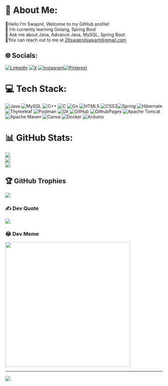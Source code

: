 
# 💫 About Me:
👋Hello I'm Swapnil, Welcome to my GitHub profile!<br>🌱 I’m currently learning Golang, Spring Boot<br>💬 Ask me about Java, Advance Java, MySQL, Spring Boot.<br> 📧You can reach out to me at 29swapnilsawant@gmail.com


## 🌐 Socials:
 [![LinkedIn](https://img.shields.io/badge/LinkedIn-%230077B5.svg?logo=linkedin&logoColor=white)](https://linkedin.com/in/https://www.linkedin.com/in/swapnil-sawant-36523016b/)  [![X](https://img.shields.io/badge/X-black.svg?logo=X&logoColor=white)](https://x.com/SwapnilSSawant7) [![Instagram](https://img.shields.io/badge/Instagram-%23E4405F.svg?logo=Instagram&logoColor=white)](https://instagram.com/swapnil9134)[![Pinterest](https://img.shields.io/badge/Pinterest-%23E60023.svg?logo=Pinterest&logoColor=white)](https://pinterest.com/swapnil9134)


# 💻 Tech Stack:
![Java](https://img.shields.io/badge/java-%23ED8B00.svg?style=flat&logo=openjdk&logoColor=white) ![MySQL](https://img.shields.io/badge/mysql-4479A1.svg?style=flat&logo=mysql&logoColor=white) ![C++](https://img.shields.io/badge/c++-%2300599C.svg?style=flat&logo=c%2B%2B&logoColor=white) ![C](https://img.shields.io/badge/c-%2300599C.svg?style=flat&logo=c&logoColor=white)  ![Go](https://img.shields.io/badge/go-%2300ADD8.svg?style=flat&logo=go&logoColor=white)  ![HTML5](https://img.shields.io/badge/html5-%23E34F26.svg?style=flat&logo=html5&logoColor=white) ![CSS3](https://img.shields.io/badge/css3-%231572B6.svg?style=flat&logo=css3&logoColor=white)![Spring](https://img.shields.io/badge/spring-%236DB33F.svg?style=flat&logo=spring&logoColor=white) ![Hibernate](https://img.shields.io/badge/Hibernate-59666C?style=flat&logo=Hibernate&logoColor=white)  ![Thymeleaf](https://img.shields.io/badge/Thymeleaf-%23005C0F.svg?style=flat&logo=Thymeleaf&logoColor=white) ![Postman](https://img.shields.io/badge/Postman-FF6C37?style=flat&logo=postman&logoColor=white) ![Git](https://img.shields.io/badge/git-%23F05033.svg?style=flat&logo=git&logoColor=white) ![GitHub](https://img.shields.io/badge/github-%23121011.svg?style=flat&logo=github&logoColor=white) ![GithubPages](https://img.shields.io/badge/github%20pages-121013?style=flat&logo=github&logoColor=white)  ![Apache Tomcat](https://img.shields.io/badge/apache%20tomcat-%23F8DC75.svg?style=flat&logo=apache-tomcat&logoColor=black) ![Apache Maven](https://img.shields.io/badge/Apache%20Maven-C71A36?style=flat&logo=Apache%20Maven&logoColor=white)   ![Canva](https://img.shields.io/badge/Canva-%2300C4CC.svg?style=flat&logo=Canva&logoColor=white)  ![Docker](https://img.shields.io/badge/docker-%230db7ed.svg?style=flat&logo=docker&logoColor=white) ![Arduino](https://img.shields.io/badge/-Arduino-00979D?style=flat&logo=Arduino&logoColor=white)

# 📊 GitHub Stats:
![](https://github-readme-stats.vercel.app/api?username=swapnilsawant34&theme=dark&hide_border=false&include_all_commits=false&count_private=false)<br/>
![](https://github-readme-streak-stats.herokuapp.com/?user=swapnilsawant34&theme=dark&hide_border=false)<br/>
![](https://github-readme-stats.vercel.app/api/top-langs/?username=swapnilsawant34&theme=dark&hide_border=false&include_all_commits=false&count_private=false&layout=compact)

## 🏆 GitHub Trophies
![](https://github-profile-trophy.vercel.app/?username=swapnilsawant34&theme=radical&no-frame=false&no-bg=false&margin-w=4)

### ✍️ Dev Quote
![](https://quotes-github-readme.vercel.app/api?type=vetical&theme=dark)

<!--### 🔝 Top Contributed Repo
![](https://github-contributor-stats.vercel.app/api?username=swapnilsawant34&limit=5&theme=dark&combine_all_yearly_contributions=true) -->

### 😂 Dev Meme
<img src='https://memer-new.vercel.app/' style="height: 400px;"/>

---
[![](https://visitcount.itsvg.in/api?id=swapnilsawant34&icon=9&color=1)](https://visitcount.itsvg.in)


